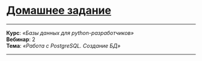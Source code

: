 # [Домашнее задание](https://github.com/netology-code/py-homeworks-db/tree/video/02-creation)

---

**Курс**: _«Базы данных для python-разработчиков»_  
**Вебинар**: 2    
**Тема**: _«Работа с PostgreSQL. Создание БД»_

---
